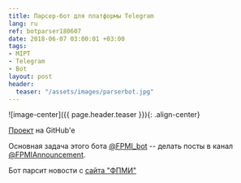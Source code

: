 ```yaml
---
title: Парсер-бот для платформы Telegram
lang: ru
ref: botparser180607
date: 2018-06-07 03:00:01 +03:00
tags:
- MIPT
- Telegram
- Bot
layout: post
header:
  teaser: "/assets/images/parserbot.jpg"
---
```


![image-center]({{ page.header.teaser }}){: .align-center}

[Проект](https://github.com/akarazeevprojects/ParserBot) на GitHub'e

Основная задача этого бота [@FPMI_bot](https://t.me/FPMI_bot) -- делать посты в канал [@FPMIAnnouncement](https://t.me/FPMI_announcements).

Бот парсит новости с [сайта "ФПМИ"](https://mipt.ru/education/departments/fpmi/)
